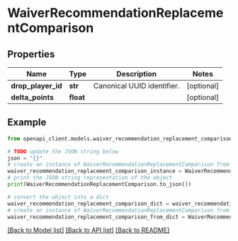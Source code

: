 # WaiverRecommendationReplacementComparison


## Properties

Name | Type | Description | Notes
------------ | ------------- | ------------- | -------------
**drop_player_id** | **str** | Canonical UUID identifier. | [optional] 
**delta_points** | **float** |  | [optional] 

## Example

```python
from openapi_client.models.waiver_recommendation_replacement_comparison import WaiverRecommendationReplacementComparison

# TODO update the JSON string below
json = "{}"
# create an instance of WaiverRecommendationReplacementComparison from a JSON string
waiver_recommendation_replacement_comparison_instance = WaiverRecommendationReplacementComparison.from_json(json)
# print the JSON string representation of the object
print(WaiverRecommendationReplacementComparison.to_json())

# convert the object into a dict
waiver_recommendation_replacement_comparison_dict = waiver_recommendation_replacement_comparison_instance.to_dict()
# create an instance of WaiverRecommendationReplacementComparison from a dict
waiver_recommendation_replacement_comparison_from_dict = WaiverRecommendationReplacementComparison.from_dict(waiver_recommendation_replacement_comparison_dict)
```
[[Back to Model list]](../README.md#documentation-for-models) [[Back to API list]](../README.md#documentation-for-api-endpoints) [[Back to README]](../README.md)


